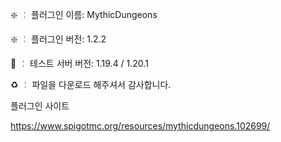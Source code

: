 ❇️ ╎ 플러그인 이름: MythicDungeons

❇️ ╎ 플러그인 버전: 1.2.2

📶 ╎ 테스트 서버 버전: 1.19.4  / 1.20.1

♻️ ╎ 파일을 다운로드 해주셔서 감사합니다.

플러그인 사이트

https://www.spigotmc.org/resources/mythicdungeons.102699/
